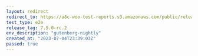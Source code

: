 ```yaml
---
layout: redirect
redirect_to: https://a8c-woo-test-reports.s3.amazonaws.com/public/release/7.9.0-rc.2/gutenberg-nightly/e2e/index.html
test_type: e2e
release_tag: 7.9.0-rc.2
env_description: "gutenberg-nightly"
created_at: "2023-07-04T23:39:03Z"
passed: true
---
```


